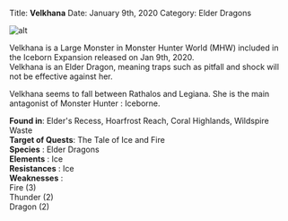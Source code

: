 Title: **Velkhana**
Date: January 9th, 2020
Category: Elder Dragons

![alt](../images/Velkhana.png)

Velkhana is a Large Monster in Monster Hunter World (MHW) included in the Iceborn Expansion released on Jan 9th, 2020.  
Velkhana is an Elder Dragon, meaning traps such
as pitfall and shock will not be effective against her.
    
Velkhana seems to fall between Rathalos and Legiana. She is the main antagonist of Monster Hunter : Iceborne.
    
**Found in**: Elder's Recess, Hoarfrost Reach, Coral Highlands, Wildspire Waste  
**Target of Quests**: The Tale of Ice and Fire  
**Species** : Elder Dragons  
**Elements** : Ice  
**Resistances** : Ice  
**Weaknesses** :  
Fire (3)  
Thunder (2)  
Dragon (2)